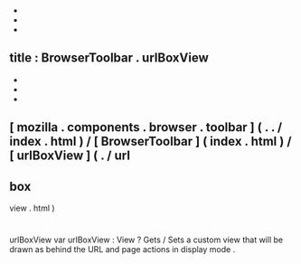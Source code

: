 -
-
-
title
:
BrowserToolbar
.
urlBoxView
-
-
-
-
[
mozilla
.
components
.
browser
.
toolbar
]
(
.
.
/
index
.
html
)
/
[
BrowserToolbar
]
(
index
.
html
)
/
[
urlBoxView
]
(
.
/
url
-
box
-
view
.
html
)
#
urlBoxView
var
urlBoxView
:
View
?
Gets
/
Sets
a
custom
view
that
will
be
drawn
as
behind
the
URL
and
page
actions
in
display
mode
.
